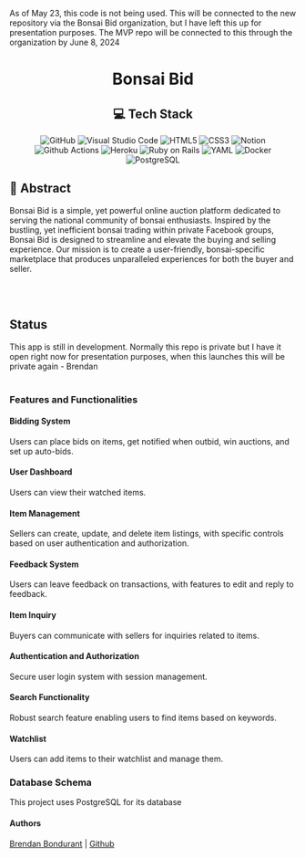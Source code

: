 As of May 23, this code is not being used. This will be connected to the new repository via the Bonsai Bid organization, but I have left this up for presentation purposes. The MVP repo will be connected to this through the organization by June 8, 2024

<div align="center">
<h1> Bonsai Bid </h1>

## :computer: Tech Stack <br>
![GitHub](https://img.shields.io/badge/github-%23121011.svg?style=for-the-badge&logo=github&logoColor=white)
![Visual Studio Code](https://img.shields.io/badge/Visual%20Studio%20Code-0078d7.svg?style=for-the-badge&logo=visual-studio-code&logoColor=white)
![HTML5](https://img.shields.io/badge/html5-%23E34F26.svg?style=for-the-badge&logo=html5&logoColor=white)
![CSS3](https://img.shields.io/badge/css3-%231572B6.svg?style=for-the-badge&logo=css3&logoColor=white)
![Notion](https://img.shields.io/badge/Notion-%23000000.svg?style=for-the-badge&logo=notion&logoColor=white)
![Github Actions](https://img.shields.io/badge/GitHub_Actions-2088FF?style=for-the-badge&logo=github-actions&logoColor=white)
![Heroku](https://img.shields.io/badge/Heroku-430098?style=for-the-badge&logo=heroku&logoColor=white)
![Ruby on Rails](https://img.shields.io/badge/Ruby_on_Rails-CC0000?style=for-the-badge&logo=ruby-on-rails&logoColor=white)
![YAML](https://img.shields.io/badge/yaml-%23ffffff.svg?style=for-the-badge&logo=yaml&logoColor=151515)
![Docker](https://img.shields.io/badge/Docker-2CA5E0?style=for-the-badge&logo=docker&logoColor=white)
![PostgreSQL](https://img.shields.io/badge/PostgreSQL-316192?style=for-the-badge&logo=postgresql&logoColor=white)
</div>

## :closed_book: Abstract

Bonsai Bid is a simple, yet powerful online auction platform dedicated to serving the national community of bonsai enthusiasts. Inspired by the bustling, yet inefficient bonsai trading within private Facebook groups, Bonsai Bid is designed to streamline and elevate the buying and selling experience. Our mission is to create a user-friendly, bonsai-specific marketplace that produces unparalleled experiences for both the buyer and seller.


<br></br>
## Status
This app is still in development. Normally this repo is private but I have it open right now for presentation purposes, when this launches this will be private again - Brendan
<br></br>

### Features and Functionalities
#### Bidding System
Users can place bids on items, get notified when outbid, win auctions, and set up auto-bids.
#### User Dashboard
Users can view their watched items.
#### Item Management
Sellers can create, update, and delete item listings, with specific controls based on user authentication and authorization.
#### Feedback System
Users can leave feedback on transactions, with features to edit and reply to feedback.
#### Item Inquiry
Buyers can communicate with sellers for inquiries related to items.
#### Authentication and Authorization
Secure user login system with session management.
#### Search Functionality
Robust search feature enabling users to find items based on keywords.
#### Watchlist
Users can add items to their watchlist and manage them.
### Database Schema
This project uses PostgreSQL for its database

#### Authors
[Brendan Bondurant](https://www.linkedin.com/in/brendanbondurant) | [Github](https://github.com/brendan-bondurant)
<br></br>

</div>









